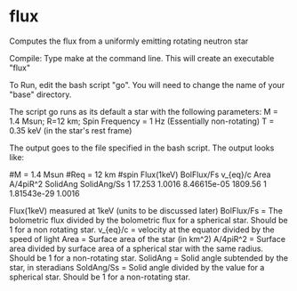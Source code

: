 # flux
Computes the flux from a uniformly emitting rotating neutron star 

Compile: Type make at the command line. This will create an executable "flux"

To Run, edit the bash script "go". You will need to change the name of your "base" directory.

The script go runs as its default a star with the following parameters:
M = 1.4 Msun; R=12 km; Spin Frequency = 1 Hz (Essentially non-rotating)
T = 0.35 keV (in the star's rest frame)

The output goes to the file specified in the bash script. The output looks like:

#M = 1.4 Msun #Req = 12 km
#spin      Flux(1keV)      BolFlux/Fs      v_{eq}/c             Area             A/4piR^2   SolidAng         SolidAng/Ss
1          17.253          1.0016          8.46615e-05          1809.56          1          1.81543e-29          1.0016

Flux(1keV) measured at 1keV (units to be discussed later)
BolFlux/Fs = The bolometric flux divided by the bolometric flux for a spherical star. Should be 1 for a non rotating star.
v_{eq}/c = velocity at the equator divided by the speed of light
Area = Surface area of the star (in km^2)
A/4piR^2 = Surface area divided by surface area of a spherical star with the same radius. Should be 1 for a non-rotating star.
SolidAng = Solid angle subtended by the star, in steradians
SoldAng/Ss = Solid angle divided by the value for a spherical star. Should be 1 for a non-rotating star.
